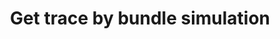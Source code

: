 ---
title: Get trace by bundle simulation
api:
  file: bazel-binopenapiopenapiopenapiopenapi.swagger.json
  operationId: GetCallTraceOnForkBundle
hidden: false
---